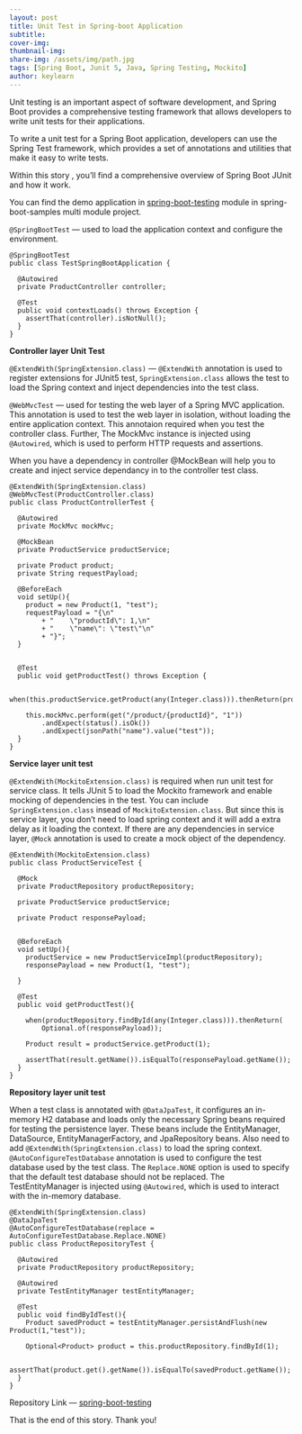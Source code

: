 ```yaml
---
layout: post
title: Unit Test in Spring-boot Application
subtitle: 
cover-img:
thumbnail-img: 
share-img: /assets/img/path.jpg
tags: [Spring Boot, Junit 5, Java, Spring Testing, Mockito]
author: keylearn
---
```


Unit testing is an important aspect of software development, and Spring Boot provides a comprehensive testing framework that allows developers to write unit tests for their applications.

To write a unit test for a Spring Boot application, developers can use the Spring Test framework, which provides a set of annotations and utilities that make it easy to write tests.

Within this story , you’ll find a comprehensive overview of Spring Boot JUnit and how it work.

You can find the demo application in [spring-boot-testing](https://github.com/lahirumw/spring-boot-samples) module in spring-boot-samples multi module project.

`@SpringBootTest` — used to load the application context and configure the environment.

~~~
@SpringBootTest
public class TestSpringBootApplication {

  @Autowired
  private ProductController controller;

  @Test
  public void contextLoads() throws Exception {
    assertThat(controller).isNotNull();
  }
}
~~~

**Controller layer Unit Test**

`@ExtendWith(SpringExtension.class)` — `@ExtendWith` annotation is used to register extensions for JUnit5 test, `SpringExtension.class` allows the test to load the Spring context and inject dependencies into the test class.

`@WebMvcTest` — used for testing the web layer of a Spring MVC application. This annotation is used to test the web layer in isolation, without loading the entire application context. This annotaion required when you test the controller class. Further, The MockMvc instance is injected using `@Autowired`, which is used to perform HTTP requests and assertions.

When you have a dependency in controller @MockBean will help you to create and inject service dependancy in to the controller test class.

~~~
@ExtendWith(SpringExtension.class)
@WebMvcTest(ProductController.class)
public class ProductControllerTest {

  @Autowired
  private MockMvc mockMvc;

  @MockBean
  private ProductService productService;

  private Product product;
  private String requestPayload;

  @BeforeEach
  void setUp(){
    product = new Product(1, "test");
    requestPayload = "{\n"
        + "    \"productId\": 1,\n"
        + "    \"name\": \"test\"\n"
        + "}";
  }


  @Test
  public void getProductTest() throws Exception {

    when(this.productService.getProduct(any(Integer.class))).thenReturn(product);

    this.mockMvc.perform(get("/product/{productId}", "1"))
        .andExpect(status().isOk())
        .andExpect(jsonPath("name").value("test"));
  }
}
~~~

**Service layer unit test**

`@ExtendWith(MockitoExtension.class)` is required when run unit test for service class. It tells JUnit 5 to load the Mockito framework and enable mocking of dependencies in the test. You can include `SpringExtension.class` insead of `MockitoExtension.class`. But since this is service layer, you don’t need to load spring context and it will add a extra delay as it loading the context. If there are any dependencies in service layer, `@Mock` annotation is used to create a mock object of the dependency.

~~~
@ExtendWith(MockitoExtension.class)
public class ProductServiceTest {

  @Mock
  private ProductRepository productRepository;

  private ProductService productService;

  private Product responsePayload;


  @BeforeEach
  void setUp(){
    productService = new ProductServiceImpl(productRepository);
    responsePayload = new Product(1, "test");

  }

  @Test
  public void getProductTest(){

    when(productRepository.findById(any(Integer.class))).thenReturn(
        Optional.of(responsePayload));

    Product result = productService.getProduct(1);

    assertThat(result.getName()).isEqualTo(responsePayload.getName());
  }
}
~~~

**Repository layer unit test**

When a test class is annotated with `@DataJpaTest`, it configures an in-memory H2 database and loads only the necessary Spring beans required for testing the persistence layer. These beans include the EntityManager, DataSource, EntityManagerFactory, and JpaRepository beans. Also need to add `@ExtendWith(SpringExtension.class)` to load the spring context. `@AutoConfigureTestDatabase` annotation is used to configure the test database used by the test class. The `Replace.NONE` option is used to specify that the default test database should not be replaced. The TestEntityManager is injected using `@Autowired`, which is used to interact with the in-memory database.

~~~
@ExtendWith(SpringExtension.class)
@DataJpaTest
@AutoConfigureTestDatabase(replace = AutoConfigureTestDatabase.Replace.NONE)
public class ProductRepositoryTest {

  @Autowired
  private ProductRepository productRepository;

  @Autowired
  private TestEntityManager testEntityManager;

  @Test
  public void findByIdTest(){
    Product savedProduct = testEntityManager.persistAndFlush(new Product(1,"test"));

    Optional<Product> product = this.productRepository.findById(1);

    assertThat(product.get().getName()).isEqualTo(savedProduct.getName());
  }
}
~~~

Repository Link — [spring-boot-testing](https://github.com/lahirumw/spring-boot-samples)

That is the end of this story. Thank you!